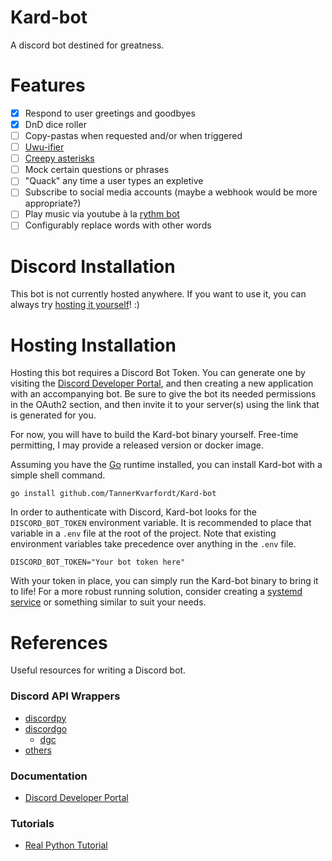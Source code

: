 # Kard-bot
A discord bot destined for greatness.

# Features
- [x] Respond to user greetings and goodbyes
- [x] DnD dice roller
- [ ] Copy-pastas when requested and/or when triggered
- [ ] [Uwu-ifier](https://lingojam.com/uwu-ify)
- [ ] [Creepy asterisks](https://www.reddit.com/r/creepyasterisks/)
- [ ] Mock certain questions or phrases
- [ ] "Quack" any time a user types an expletive
- [ ] Subscribe to social media accounts (maybe a webhook would be more appropriate?)
- [ ] Play music via youtube à la [rythm bot](https://rythm.fm/)
- [ ] Configurably replace words with other words

# Discord Installation
This bot is not currently hosted anywhere. If you want to use it, you can always try [hosting it yourself](#hosting-installation)! :)

# Hosting Installation
Hosting this bot requires a Discord Bot Token. You can generate one by visiting the [Discord Developer Portal](https://discord.com/developers/),
and then creating a new application with an accompanying bot. Be sure to give the bot its needed permissions in the OAuth2 section, and then invite it
to your server(s) using the link that is generated for you.

For now, you will have to build the Kard-bot binary yourself. Free-time permitting, I may provide a released version or docker image. 

Assuming you have the [Go](https://golang.org/) runtime installed, you can install Kard-bot with a simple shell command.

```shell
go install github.com/TannerKvarfordt/Kard-bot
```

In order to authenticate with Discord, Kard-bot looks for the `DISCORD_BOT_TOKEN` environment variable. 
It is recommended to place that variable in a `.env` file at the root of the project. Note that existing
environment variables take precedence over anything in the `.env` file.

```shell
DISCORD_BOT_TOKEN="Your bot token here"
```

With your token in place, you can simply run the Kard-bot binary to bring it to life!
For a more robust running solution, consider creating a [systemd service](https://docs.fedoraproject.org/en-US/quick-docs/understanding-and-administering-systemd/#creating-new-systemd-services) or something similar to suit your needs.


# References
Useful resources for writing a Discord bot.
### Discord API Wrappers
- [discordpy](https://github.com/Rapptz/discord.py)
- [discordgo](https://github.com/bwmarrin/discordgo)
  - [dgc](https://github.com/lus/dgc)
- [others](https://discordapi.com/unofficial/comparison.html)

### Documentation
- [Discord Developer Portal](https://discord.com/developers/docs/intro)

### Tutorials
- [Real Python Tutorial](https://realpython.com/how-to-make-a-discord-bot-python/)

